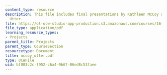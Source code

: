 ```yaml
---
content_type: resource
description: This file includes final presentations by Kathleen McCoy and Darlene
  Utter.
file: https://ol-ocw-studio-app-production.s3.amazonaws.com/courses/16-622-experimental-projects-ii-fall-2003/bf003c2cf952c6a49b6706ed8c53faee_mccoy_utter.pdf
file_type: application/pdf
learning_resource_types:
- Projects
parent_title: Projects
parent_type: CourseSection
resourcetype: Document
title: mccoy_utter.pdf
type: OCWFile
uid: bf003c2c-f952-c6a4-9b67-06ed8c53faee
---
```

